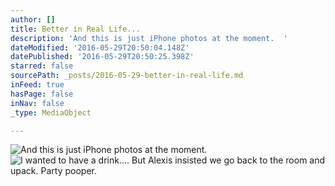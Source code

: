 ```yaml
---
author: []
title: Better in Real Life...
description: 'And this is just iPhone photos at the moment.  '
dateModified: '2016-05-29T20:50:04.148Z'
datePublished: '2016-05-29T20:50:25.398Z'
starred: false
sourcePath: _posts/2016-05-29-better-in-real-life.md
inFeed: true
hasPage: false
inNav: false
_type: MediaObject

---
```

![And this is just iPhone photos at the moment.  ](https://the-grid-user-content.s3-us-west-2.amazonaws.com/552f6317-87ed-4dfa-a5f6-9bd508366a9f.jpg)
![I wanted to have a drink.... But Alexis insisted we go back to the room and upack.  Party pooper.](https://s3-us-west-2.amazonaws.com/the-grid-img/p/3126e831005965910c0d6f8c4e69afdba220cd77.jpg)